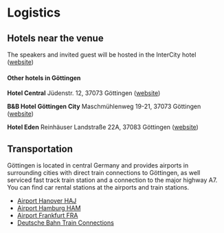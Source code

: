 # Logistics

## Hotels near the venue

The speakers and invited guest will be hosted in the InterCity hotel ([website](www.intercityhotel.com))

#### Other hotels in Göttingen
**Hotel Central**
Jüdenstr. 12, 37073 Göttingen ([website](www.hotel-central.com))

**B&B Hotel Göttingen City**
Maschmühlenweg 19-21, 37073 Göttingen ([website](www.hotelbb.de/de/goettingen-city))
 
**Hotel Eden**
Reinhäuser Landstraße 22A, 37083 Göttingen ([website](www.eden-hotel.de))

## Transportation
Göttingen is located in central Germany and provides airports in surrounding cities with direct train connections to Göttingen, as well serviced fast track train station and a connection to the major highway A7. You can find car rental stations at the airports and train stations.

- [Airport Hanover HAJ](http://www.hannover-airport.de/fluggaeste-besucher)
- [Airport Hamburg HAM](http://www.hamburg-airport.de/en/index.php)
- [Airport Frankfurt FRA](http://www.frankfurt-airport.com/en/flights---more/flights.html)
- [Deutsche Bahn Train Connections](https://www.bahn.com/en/view/index.shtml)